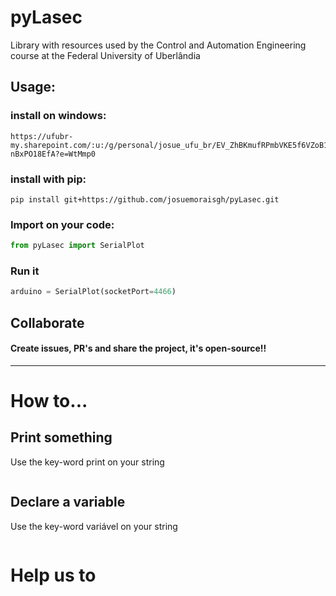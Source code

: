 # pyLasec
Library with resources used by the Control and Automation Engineering course at the Federal University of Uberlândia

## Usage:
### install on windows:
```shell
https://ufubr-my.sharepoint.com/:u:/g/personal/josue_ufu_br/EV_ZhBKmufRPmbVKE5f6VZoB1sw2QWh4JJw-nBxPO18EfA?e=WtMmp0
```
### install with pip:
```shell
pip install git+https://github.com/josuemoraisgh/pyLasec.git
```
### Import on your code:
```python
from pyLasec import SerialPlot
```
### Run it
```python
arduino = SerialPlot(socketPort=4466)
```

## Collaborate
#### Create issues, PR's and share the project, it's open-source!!

___
# How to...
## Print something
Use the key-word print on your string
```python
```
## Declare a variable
Use the key-word variável on your string
```python
```

# Help us to 
